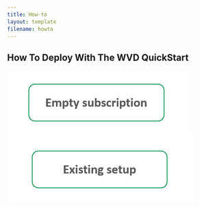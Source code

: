 ```yaml
---
title: How-to
layout: template
filename: howto
---
```


## <b>How To Deploy With The WVD QuickStart</b>

<a href="howtoEmpty" target="_blank"><img src="images/emptyButton.PNG?raw=true"/></a>
<a href="howtoExisting" target="_blank"><img src="images/existingButton.PNG?raw=true"/></a>
